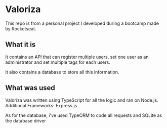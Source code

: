 # Valoriza
This repo is from a personal project I developed during a bootcamp made by Rocketseat.

## What it is

It contains an API that can register multiple users, set one user as an administrator and set multiple tags for each users.

It also contains a database to store all this information.

## What was used
Valoriza was written using TypeScript for all the logic and ran on Node.js. Additional Frameworks: Express.js

As for the database, i've used TypeORM to code all requests and SQLite as the database driver
